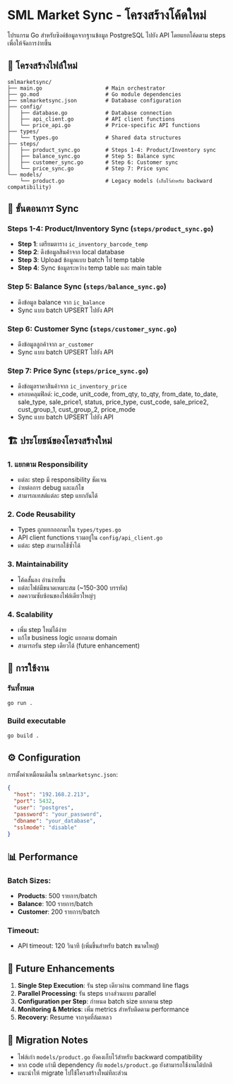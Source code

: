 # SML Market Sync - โครงสร้างโค้ดใหม่

โปรแกรม Go สำหรับซิงค์ข้อมูลจากฐานข้อมูล PostgreSQL ไปยัง API โดยแยกโค้ดตาม steps เพื่อให้จัดการง่ายขึ้น

## 📁 โครงสร้างไฟล์ใหม่

```
smlmarketsync/
├── main.go                    # Main orchestrator
├── go.mod                     # Go module dependencies
├── smlmarketsync.json         # Database configuration
├── config/
│   ├── database.go            # Database connection
│   ├── api_client.go          # API client functions
│   └── price_api.go           # Price-specific API functions
├── types/
│   └── types.go               # Shared data structures
├── steps/
│   ├── product_sync.go        # Steps 1-4: Product/Inventory sync
│   ├── balance_sync.go        # Step 5: Balance sync
│   ├── customer_sync.go       # Step 6: Customer sync
│   └── price_sync.go          # Step 7: Price sync
└── models/
    └── product.go             # Legacy models (เก็บไว้สำหรับ backward compatibility)
```

## 🔄 ขั้นตอนการ Sync

### Steps 1-4: Product/Inventory Sync (`steps/product_sync.go`)
- **Step 1**: เตรียมตาราง `ic_inventory_barcode_temp`
- **Step 2**: ดึงข้อมูลสินค้าจาก local database
- **Step 3**: Upload ข้อมูลแบบ batch ไป temp table
- **Step 4**: Sync ข้อมูลระหว่าง temp table และ main table

### Step 5: Balance Sync (`steps/balance_sync.go`)
- ดึงข้อมูล balance จาก `ic_balance`
- Sync แบบ batch UPSERT ไปยัง API

### Step 6: Customer Sync (`steps/customer_sync.go`)
- ดึงข้อมูลลูกค้าจาก `ar_customer`
- Sync แบบ batch UPSERT ไปยัง API

### Step 7: Price Sync (`steps/price_sync.go`)
- ดึงข้อมูลราคาสินค้าจาก `ic_inventory_price`
- ครอบคลุมฟิลด์: ic_code, unit_code, from_qty, to_qty, from_date, to_date, sale_type, sale_price1, status, price_type, cust_code, sale_price2, cust_group_1, cust_group_2, price_mode
- Sync แบบ batch UPSERT ไปยัง API

## 🏗️ ประโยชน์ของโครงสร้างใหม่

### 1. **แยกตาม Responsibility**
- แต่ละ step มี responsibility ชัดเจน
- ง่ายต่อการ debug และแก้ไข
- สามารถเทสต์แต่ละ step แยกกันได้

### 2. **Code Reusability**
- Types ถูกแยกออกมาใน `types/types.go`
- API client functions รวมอยู่ใน `config/api_client.go`
- แต่ละ step สามารถใช้ซ้ำได้

### 3. **Maintainability**
- โค้ดสั้นลง อ่านง่ายขึ้น
- แต่ละไฟล์มีขนาดเหมาะสม (~150-300 บรรทัด)
- ลดความซับซ้อนของไฟล์เดียวใหญ่ๆ

### 4. **Scalability**
- เพิ่ม step ใหม่ได้ง่าย
- แก้ไข business logic แยกตาม domain
- สามารถรัน step เดียวได้ (future enhancement)

## 🚀 การใช้งาน

### รันทั้งหมด
```bash
go run .
```

### Build executable
```bash
go build .
```

## ⚙️ Configuration

การตั้งค่าเหมือนเดิมใน `smlmarketsync.json`:
```json
{
  "host": "192.168.2.213",
  "port": 5432,
  "user": "postgres",
  "password": "your_password",
  "dbname": "your_database",
  "sslmode": "disable"
}
```

## 📊 Performance

### Batch Sizes:
- **Products**: 500 รายการ/batch
- **Balance**: 100 รายการ/batch  
- **Customer**: 200 รายการ/batch

### Timeout:
- API timeout: 120 วินาที (เพิ่มขึ้นสำหรับ batch ขนาดใหญ่)

## 🔧 Future Enhancements

1. **Single Step Execution**: รัน step เดียวผ่าน command line flags
2. **Parallel Processing**: รัน steps บางส่วนแบบ parallel
3. **Configuration per Step**: กำหนด batch size แยกตาม step
4. **Monitoring & Metrics**: เพิ่ม metrics สำหรับติดตาม performance
5. **Recovery**: Resume จากจุดที่ล้มเหลว

## 📝 Migration Notes

- ไฟล์เก่า `models/product.go` ยังคงเก็บไว้สำหรับ backward compatibility
- หาก code เก่ามี dependency กับ `models/product.go` ยังสามารถใช้งานได้ปกติ
- แนะนำให้ migrate ไปใช้โครงสร้างใหม่ทีละส่วน
